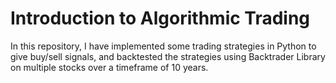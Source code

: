 # Introduction to Algorithmic Trading

In this repository, I have implemented some trading strategies in Python to give buy/sell signals, and backtested the strategies using Backtrader Library on multiple stocks over a timeframe of 10 years.



